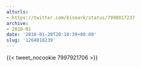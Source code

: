 ```yaml
---
alturls:
- https://twitter.com/bismark/status/7998017237
archive:
- 2010-01
date: '2010-01-20T20:10:39+00:00'
slug: '1264018239'
---
```


{{< tweet_nocookie 7997921706 >}}
